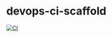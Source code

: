 # devops-ci-scaffold

[![CI](https://github.com/gabrielefalace/devops-ci-scaffold/actions/workflows/main.yml/badge.svg)](https://github.com/gabrielefalace/devops-ci-scaffold/actions/workflows/main.yml)
